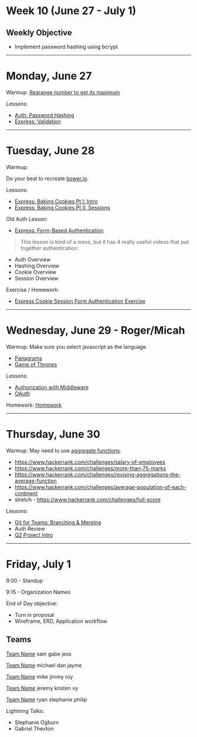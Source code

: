 # Week 10 (June 27 - July 1)
## Weekly Objective

- Implement password hashing using bcrypt


---

# Monday, June 27

Warmup: [Rearange number to get its maximum](https://www.codewars.com/kata/rearange-number-to-get-its-maximum)

Lessons:
- [Auth: Password Hashing](/redirects/articles/4692)
- [Express: Validation](/redirects/articles/3095)

---

# Tuesday, June 28

Warmup:

Do your best to recreate [bower.io](https://bower.io/).

Lessons:

- [Express: Baking Cookies Pt I: Intro](/redirects/articles/4693)
- [Express: Baking Cookies Pt II: Sessions](/redirects/articles/4694)

Old Auth Lesson:

- [Express: Form-Based Authentication](/redirects/articles/3058)

> This lesson is kind of a mess, but it has 4 really useful videos that put together authentication:
- Auth Overview
- Hashing Overview
- Cookie Overview
- Session Overview

Exercise / Homework:

- [Express Cookie Session Form Authentication Exercise](https://github.com/gSchool/express-cookie-session-form-authentication-exercise)

---

# Wednesday, June 29 - Roger/Micah

Warmup: Make sure you select javascript as the language.

- [Panagrams](https://www.hackerrank.com/challenges/pangrams)
- [Game of Thrones](https://www.hackerrank.com/challenges/game-of-thrones)

Lessons:
- [Authorization with Middleware](/redirects/articles/4696)
- [OAuth](/cohorts/68/articles/3098)

Homework: [Homework](/cohorts/68/student_dashboard)

---

# Thursday, June 30

Warmup: May need to use [aggregate functions](https://community.modeanalytics.com/sql/tutorial/sql-group-by/).

- https://www.hackerrank.com/challenges/salary-of-employees
- https://www.hackerrank.com/challenges/more-than-75-marks
- https://www.hackerrank.com/challenges/revising-aggregations-the-average-function
- https://www.hackerrank.com/challenges/average-population-of-each-continent
- stretch - https://www.hackerrank.com/challenges/full-score

Lessons:

- [Git for Teams: Branching & Merging](/redirects/articles/3106)
- Auth Review
- [Q2 Project Intro](/redirects/articles/3107)


---

# Friday, July 1

9:00 - Standup

9:15 - Organization Names

End of Day objective:
- Turn in proposal
- Wireframe, ERD, Application workflow.

## Teams

[Team Name](http://github.com)
sam
gabe
jess

[Team Name](http://github.com)
michael
dan
jayme

[Team Name](http://github.com)
mike
jimmy
roy

[Team Name](http://github.com)
jeremy
kristen
vy

[Team Name](http://github.com)
ryan
stephanie
philip


Lightning Talks:
- Stephanie Ogburn
- Gabriel Thexton
